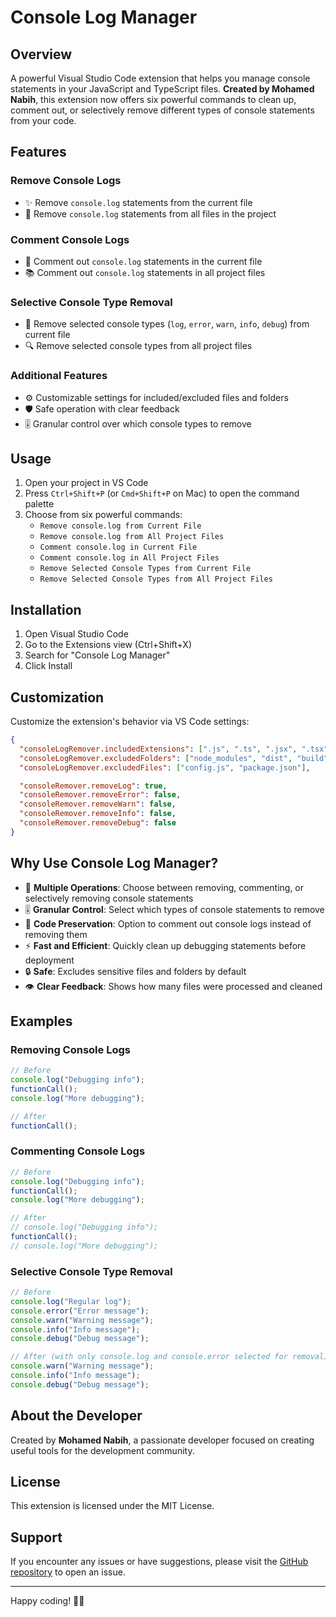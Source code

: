 # Console Log Manager

## Overview

A powerful Visual Studio Code extension that helps you manage console statements in your JavaScript and TypeScript files. **Created by Mohamed Nabih**, this extension now offers six powerful commands to clean up, comment out, or selectively remove different types of console statements from your code.

## Features

### Remove Console Logs

- ✨ Remove `console.log` statements from the current file
- 🚀 Remove `console.log` statements from all files in the project

### Comment Console Logs

- 📝 Comment out `console.log` statements in the current file
- 📚 Comment out `console.log` statements in all project files

### Selective Console Type Removal

- 🎯 Remove selected console types (`log`, `error`, `warn`, `info`, `debug`) from current file
- 🔍 Remove selected console types from all project files

### Additional Features

- ⚙️ Customizable settings for included/excluded files and folders
- 🛡️ Safe operation with clear feedback
- 🎚️ Granular control over which console types to remove

## Usage

1. Open your project in VS Code
2. Press `Ctrl+Shift+P` (or `Cmd+Shift+P` on Mac) to open the command palette
3. Choose from six powerful commands:
   - `Remove console.log from Current File`
   - `Remove console.log from All Project Files`
   - `Comment console.log in Current File`
   - `Comment console.log in All Project Files`
   - `Remove Selected Console Types from Current File`
   - `Remove Selected Console Types from All Project Files`

## Installation

1. Open Visual Studio Code
2. Go to the Extensions view (Ctrl+Shift+X)
3. Search for "Console Log Manager"
4. Click Install

## Customization

Customize the extension's behavior via VS Code settings:

```json
{
  "consoleLogRemover.includedExtensions": [".js", ".ts", ".jsx", ".tsx"],
  "consoleLogRemover.excludedFolders": ["node_modules", "dist", "build", ".git"],
  "consoleLogRemover.excludedFiles": ["config.js", "package.json"],

  "consoleRemover.removeLog": true,
  "consoleRemover.removeError": false,
  "consoleRemover.removeWarn": false,
  "consoleRemover.removeInfo": false,
  "consoleRemover.removeDebug": false
}
```

## Why Use Console Log Manager?

- 🎯 **Multiple Operations**: Choose between removing, commenting, or selectively removing console statements
- 🎚️ **Granular Control**: Select which types of console statements to remove
- 📝 **Code Preservation**: Option to comment out console logs instead of removing them
- ⚡ **Fast and Efficient**: Quickly clean up debugging statements before deployment
- 🔒 **Safe**: Excludes sensitive files and folders by default
- 👁️ **Clear Feedback**: Shows how many files were processed and cleaned

## Examples

### Removing Console Logs

```javascript
// Before
console.log("Debugging info");
functionCall();
console.log("More debugging");

// After
functionCall();
```

### Commenting Console Logs

```javascript
// Before
console.log("Debugging info");
functionCall();
console.log("More debugging");

// After
// console.log("Debugging info");
functionCall();
// console.log("More debugging");
```

### Selective Console Type Removal

```javascript
// Before
console.log("Regular log");
console.error("Error message");
console.warn("Warning message");
console.info("Info message");
console.debug("Debug message");

// After (with only console.log and console.error selected for removal)
console.warn("Warning message");
console.info("Info message");
console.debug("Debug message");
```

## About the Developer

Created by **Mohamed Nabih**, a passionate developer focused on creating useful tools for the development community.

## License

This extension is licensed under the MIT License.

## Support

If you encounter any issues or have suggestions, please visit the [GitHub repository](https://github.com/mohamednabih/console-log-remover) to open an issue.

---

Happy coding! 🚀✨
